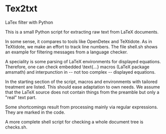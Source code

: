 # Tex2txt
LaTex filter with Python

This is a small Python script for extracting raw text from LaTeX documents.

In some sense, it compares to tools like OpenDetex and TeXtidote. As in TeXtidote, we make an effort to track line numbers. The file shell.sh shows an example for filtering messages from a language checker.

A speciality is some parsing of LaTeX environments for displayed equations. Therefore, one can check embedded \text{...} macros (LaTeX package amsmath) and interpunction in -- not too complex -- displayed equations.

In the starting section of the script, macros and environments with tailored treatment are listed. This should ease adaptation to own needs. We assume that the LaTeX source does not contain things from the preamble but only a "real" text part.

Some shortcomings result from processing mainly via regular expressions. They are marked in the code.

A more complete shell script for checking a whole document tree is checks.sh.
